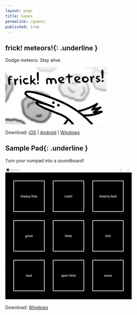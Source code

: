 ```yaml
---
layout: page
title: Games
permalink: /games/
published: true
---
```


## frick! meteors!{: .underline }

Dodge meteors. Stay alive.

![frick meteors promo banner](images/banner.jpg)

Download: [iOS](https://apps.apple.com/us/app/frick-meteors/id1450816477) \| [Android](https://play.google.com/store/apps/details?id=com.AidanByrnes.frickmeteors&hl=en_US) \| [Windows](https://drive.google.com/file/d/16PSlRDeOSD1jOQH6rSTjxa6rdd1aUARR/view?usp=sharing)

## Sample Pad{: .underline }

Turn your numpad into a soundboard!

![sample pad screenshot](images/sample-pad.jpg)

Download: [Windows](https://drive.google.com/file/d/1Bnfx0RfgZOVl2pdBItZhr0O2gcwWuY5p/view?usp=sharing)
